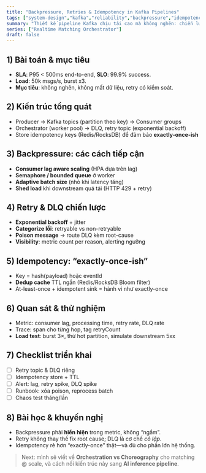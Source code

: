 ```yaml
---
title: "Backpressure, Retries & Idempotency in Kafka Pipelines"
tags: ["system-design","kafka","reliability","backpressure","idempotency"]
summary: "Thiết kế pipeline Kafka chịu tải cao mà không nghẽn: chiến lược backpressure, retry, DLQ và idempotency thực chiến."
series: ["Realtime Matching Orchestrator"]
draft: false
---
```


## 1) Bài toán & mục tiêu
- **SLA**: P95 < 500ms end-to-end, **SLO**: 99.9% success.
- **Load**: 50k msgs/s, burst x3.
- **Mục tiêu**: không nghẽn, không mất dữ liệu, retry có kiểm soát.

## 2) Kiến trúc tổng quát
- Producer → Kafka topics (partition theo key) → Consumer groups
- Orchestrator (worker pool) → DLQ, retry topic (exponential backoff)
- Store idempotency keys (Redis/RocksDB) để đảm bảo **exactly-once-ish**

## 3) Backpressure: các cách tiếp cận
- **Consumer lag aware scaling** (HPA dựa trên lag)
- **Semaphore / bounded queue** ở worker
- **Adaptive batch size** (nhỏ khi latency tăng)
- **Shed load** khi downstream quá tải (HTTP 429 + retry)

## 4) Retry & DLQ chiến lược
- **Exponential backoff** + jitter
- **Categorize lỗi**: retryable vs non-retryable
- **Poison message** → route DLQ kèm root-cause
- **Visibility**: metric count per reason, alerting ngưỡng

## 5) Idempotency: “exactly-once-ish”
- Key = hash(payload) hoặc eventId
- **Dedup cache** TTL ngắn (Redis/RocksDB Bloom filter)
- At-least-once + idempotent sink = hành vi như exactly-once

## 6) Quan sát & thử nghiệm
- Metric: consumer lag, processing time, retry rate, DLQ rate
- Trace: span cho từng hop, tag retryCount
- **Load test**: burst 3×, thử hot partition, simulate downstream 5xx

## 7) Checklist triển khai
- [ ] Retry topic & DLQ riêng
- [ ] Idempotency store + TTL
- [ ] Alert: lag, retry spike, DLQ spike
- [ ] Runbook: xóa poison, reprocess batch
- [ ] Chaos test tháng/lần

## 8) Bài học & khuyến nghị
- Backpressure phải **hiển hiện** trong metric, không “ngầm”.
- Retry không thay thế fix root cause; DLQ là cơ chế *cô lập*.
- Idempotency rẻ hơn “exactly-once” thật—và đủ cho phần lớn hệ thống.

> Next: mình sẽ viết về **Orchestration vs Choreography** cho matching @ scale, và cách nối kiến trúc này sang **AI inference pipeline**.